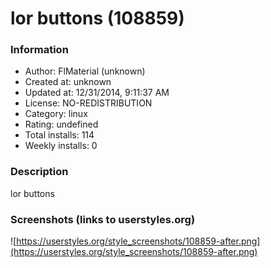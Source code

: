 # lor buttons (108859)

### Information
- Author: FlMaterial (unknown)
- Created at: unknown
- Updated at: 12/31/2014, 9:11:37 AM
- License: NO-REDISTRIBUTION
- Category: linux
- Rating: undefined
- Total installs: 114
- Weekly installs: 0


### Description
lor buttons


### Screenshots (links to userstyles.org)
![https://userstyles.org/style_screenshots/108859-after.png](https://userstyles.org/style_screenshots/108859-after.png)


